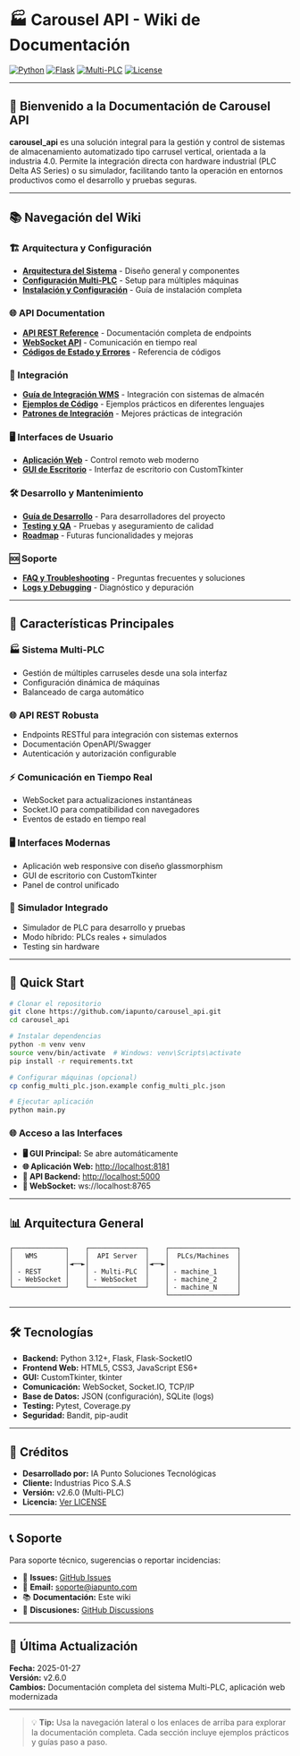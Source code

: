# 🏭 Carousel API - Wiki de Documentación

[![Python](https://img.shields.io/badge/Python-3.12%2B-blue?logo=python)](https://www.python.org/)
[![Flask](https://img.shields.io/badge/Flask-API-lightgrey?logo=flask)](https://flask.palletsprojects.com/)
[![Multi-PLC](https://img.shields.io/badge/Multi--PLC-v2.6.0-green)](https://github.com/iapunto/carousel_api)
[![License](https://img.shields.io/github/license/iapunto/carousel_api?color=blue)](LICENSE)

---

## 🚀 Bienvenido a la Documentación de Carousel API

**carousel_api** es una solución integral para la gestión y control de sistemas de almacenamiento automatizado tipo carrusel vertical, orientada a la industria 4.0. Permite la integración directa con hardware industrial (PLC Delta AS Series) o su simulador, facilitando tanto la operación en entornos productivos como el desarrollo y pruebas seguras.

---

## 📚 Navegación del Wiki

### 🏗️ Arquitectura y Configuración

- **[Arquitectura del Sistema](Arquitectura-del-Sistema)** - Diseño general y componentes
- **[Configuración Multi-PLC](Configuración-Multi-PLC)** - Setup para múltiples máquinas
- **[Instalación y Configuración](Instalación-y-Configuración)** - Guía de instalación completa

### 🌐 API Documentation

- **[API REST Reference](API-REST-Reference)** - Documentación completa de endpoints
- **[WebSocket API](WebSocket-API)** - Comunicación en tiempo real
- **[Códigos de Estado y Errores](Códigos-de-Estado-y-Errores)** - Referencia de códigos

### 🔗 Integración

- **[Guía de Integración WMS](Guía-de-Integración-WMS)** - Integración con sistemas de almacén
- **[Ejemplos de Código](Ejemplos-de-Código)** - Ejemplos prácticos en diferentes lenguajes
- **[Patrones de Integración](Patrones-de-Integración)** - Mejores prácticas de integración

### 🖥️ Interfaces de Usuario

- **[Aplicación Web](Aplicación-Web)** - Control remoto web moderno
- **[GUI de Escritorio](GUI-de-Escritorio)** - Interfaz de escritorio con CustomTkinter

### 🛠️ Desarrollo y Mantenimiento

- **[Guía de Desarrollo](Guía-de-Desarrollo)** - Para desarrolladores del proyecto
- **[Testing y QA](Testing-y-QA)** - Pruebas y aseguramiento de calidad
- **[Roadmap](Roadmap)** - Futuras funcionalidades y mejoras

### 🆘 Soporte

- **[FAQ y Troubleshooting](FAQ-y-Troubleshooting)** - Preguntas frecuentes y soluciones
- **[Logs y Debugging](Logs-y-Debugging)** - Diagnóstico y depuración

---

## 🎯 Características Principales

### 🏭 **Sistema Multi-PLC**

- Gestión de múltiples carruseles desde una sola interfaz
- Configuración dinámica de máquinas
- Balanceado de carga automático

### 🌐 **API REST Robusta**

- Endpoints RESTful para integración con sistemas externos
- Documentación OpenAPI/Swagger
- Autenticación y autorización configurable

### ⚡ **Comunicación en Tiempo Real**

- WebSocket para actualizaciones instantáneas
- Socket.IO para compatibilidad con navegadores
- Eventos de estado en tiempo real

### 🖥️ **Interfaces Modernas**

- Aplicación web responsive con diseño glassmorphism
- GUI de escritorio con CustomTkinter
- Panel de control unificado

### 🔧 **Simulador Integrado**

- Simulador de PLC para desarrollo y pruebas
- Modo híbrido: PLCs reales + simulados
- Testing sin hardware

---

## 🚀 Quick Start

```bash
# Clonar el repositorio
git clone https://github.com/iapunto/carousel_api.git
cd carousel_api

# Instalar dependencias
python -m venv venv
source venv/bin/activate  # Windows: venv\Scripts\activate
pip install -r requirements.txt

# Configurar máquinas (opcional)
cp config_multi_plc.json.example config_multi_plc.json

# Ejecutar aplicación
python main.py
```

### 🌐 Acceso a las Interfaces

- **🖥️ GUI Principal:** Se abre automáticamente
- **🌐 Aplicación Web:** [http://localhost:8181](http://localhost:8181)
- **🔌 API Backend:** [http://localhost:5000](http://localhost:5000)
- **📡 WebSocket:** ws://localhost:8765

---

## 📊 Arquitectura General

```
┌─────────────┐    ┌──────────────┐    ┌─────────────────┐
│   WMS       │    │  API Server  │    │  PLCs/Machines  │
│             │◄──►│              │◄──►│                 │
│ - REST      │    │ - Multi-PLC  │    │ - machine_1     │
│ - WebSocket │    │ - WebSocket  │    │ - machine_2     │
└─────────────┘    └──────────────┘    │ - machine_N     │
                                       └─────────────────┘
```

---

## 🛠️ Tecnologías

- **Backend:** Python 3.12+, Flask, Flask-SocketIO
- **Frontend Web:** HTML5, CSS3, JavaScript ES6+
- **GUI:** CustomTkinter, tkinter
- **Comunicación:** WebSocket, Socket.IO, TCP/IP
- **Base de Datos:** JSON (configuración), SQLite (logs)
- **Testing:** Pytest, Coverage.py
- **Seguridad:** Bandit, pip-audit

---

## 👥 Créditos

- **Desarrollado por:** IA Punto Soluciones Tecnológicas
- **Cliente:** Industrias Pico S.A.S
- **Versión:** v2.6.0 (Multi-PLC)
- **Licencia:** [Ver LICENSE](https://github.com/iapunto/carousel_api/blob/main/LICENSE)

---

## 📞 Soporte

Para soporte técnico, sugerencias o reportar incidencias:

- 🐛 **Issues:** [GitHub Issues](https://github.com/iapunto/carousel_api/issues)
- 📧 **Email:** <soporte@iapunto.com>
- 📚 **Documentación:** Este wiki
- 💬 **Discusiones:** [GitHub Discussions](https://github.com/iapunto/carousel_api/discussions)

---

## 🔄 Última Actualización

**Fecha:** 2025-01-27  
**Versión:** v2.6.0  
**Cambios:** Documentación completa del sistema Multi-PLC, aplicación web modernizada

---

> 💡 **Tip:** Usa la navegación lateral o los enlaces de arriba para explorar la documentación completa. Cada sección incluye ejemplos prácticos y guías paso a paso.

